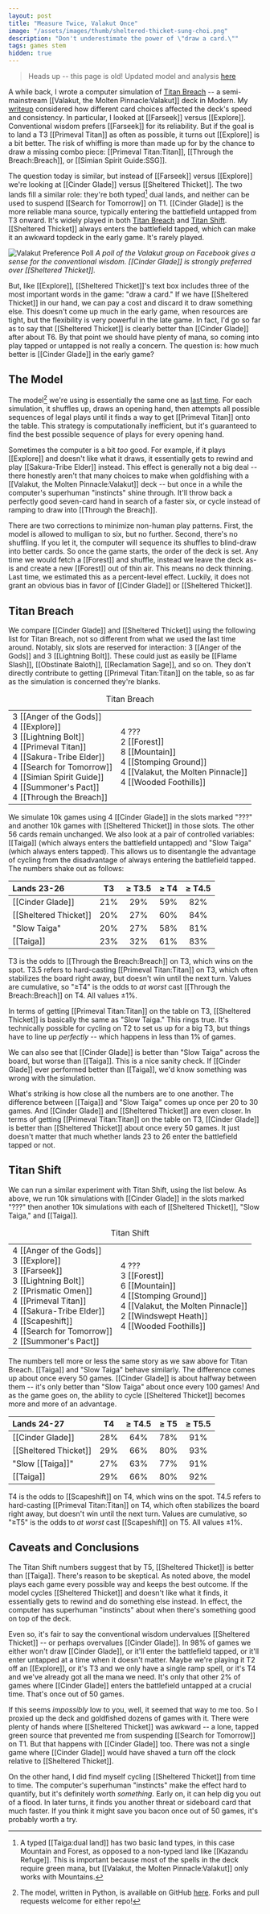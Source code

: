 ```yaml
---
layout: post
title: "Measure Twice, Valakut Once"
image: "/assets/images/thumb/sheltered-thicket-sung-choi.png"
description: "Don't underestimate the power of \"draw a card.\""
tags: games stem
hidden: true
---
```



> Heads up -- this page is old! Updated model and analysis [here](http://charles.uno/valakut-simulation/)


A while back, I wrote a computer simulation of [Titan Breach](https://www.mtggoldfish.com/archetype/modern-titan-breach#paper) -- a semi-mainstream [[Valakut, the Molten Pinnacle:Valakut]] deck in Modern. My [writeup](/titan-breach-simulation/) considered how different card choices affected the deck's speed and consistency. In particular, I looked at [[Farseek]] versus [[Explore]]. Conventional wisdom prefers [[Farseek]] for its reliability. But if the goal is to land a T3 [[Primeval Titan]] as often as possible, it turns out [[Explore]] is a bit better. The risk of whiffing is more than made up for by the chance to draw a missing combo piece: [[Primeval Titan:Titan]], [[Through the Breach:Breach]], or [[Simian Spirit Guide:SSG]].

The question today is similar, but instead of [[Farseek]] versus [[Explore]] we're looking at [[Cinder Glade]] versus [[Sheltered Thicket]]. The two lands fill a similar role: they're both typed[^1] dual lands, and neither can be used to suspend [[Search for Tomorrow]] on T1. [[Cinder Glade]] is the more reliable mana source, typically entering the battlefield untapped from T3 onward. It's widely played in both [Titan Breach](https://www.mtggoldfish.com/archetype/modern-titan-breach-65431#paper) and [Titan Shift](https://www.mtggoldfish.com/archetype/modern-titanshift-46457#paper). [[Sheltered Thicket]] always enters the battlefield tapped, which can make it an awkward topdeck in the early game. It's rarely played.

[^1]: A typed [[Taiga:dual land]] has two basic land types, in this case Mountain and Forest, as opposed to a non-typed land like [[Kazandu Refuge]]. This is important because most of the spells in the deck require green mana, but [[Valakut, the Molten Pinnacle:Valakut]] only works with Mountains.

![Valakut Preference Poll](/assets/images/valakut-poll-16x9.png)
*A poll of the Valakut group on Facebook gives a sense for the conventional wisdom. [[Cinder Glade]] is strongly preferred over [[Sheltered Thicket]].*

But, like [[Explore]], [[Sheltered Thicket]]'s text box includes three of the most important words in the game: "draw a card." If we have [[Sheltered Thicket]] in our hand, we can pay a cost and discard it to draw something else. This doesn't come up much in the early game, when resources are tight, but the flexibility is very powerful in the late game. In fact, I'd go so far as to say that [[Sheltered Thicket]] is clearly better than [[Cinder Glade]] after about T6. By that point we should have plenty of mana, so coming into play tapped or untapped is not really a concern. The question is: how much better is [[Cinder Glade]] in the early game?

## The Model

The model[^4] we're using is essentially the same one as [last time](/titan-breach-simulation). For each simulation, it shuffles up, draws an opening hand, then attempts all possible sequences of legal plays until it finds a way to get [[Primeval Titan]] onto the table. This strategy is computationally inefficient, but it's guaranteed to find the best possible sequence of plays for every opening hand.

[^4]: The model, written in Python, is available on GitHub [here](https://github.com/charles-uno/mtg-model). Forks and pull requests welcome for either repo!

Sometimes the computer is a bit *too* good. For example, if it plays [[Explore]] and doesn't like what it draws, it essentially gets to rewind and play [[Sakura-Tribe Elder]] instead. This effect is generally not a big deal -- there honestly aren't that many choices to make when goldfishing with a [[Valakut, the Molten Pinnacle:Valakut]] deck -- but once in a while the computer's superhuman "instincts" shine through. It'll throw back a perfectly good seven-card hand in search of a faster six, or cycle instead of ramping to draw into [[Through the Breach]].

There are two corrections to minimize non-human play patterns. First, the model is allowed to mulligan to six, but no further. Second, there's no shuffling. If you let it, the computer will sequence its shuffles to blind-draw into better cards. So once the game starts, the order of the deck is set. Any time we would fetch a [[Forest]] and shuffle, instead we leave the deck as-is and create a new [[Forest]] out of thin air. This means no deck thinning. Last time, we estimated this as a percent-level effect. Luckily, it does not grant an obvious bias in favor of [[Cinder Glade]] or [[Sheltered Thicket]].

## Titan Breach

We compare [[Cinder Glade]] and [[Sheltered Thicket]] using the following list for Titan Breach, not so different from what we used the last time around. Notably, six slots are reserved for interaction: 3 [[Anger of the Gods]] and 3 [[Lightning Bolt]]. These could just as easily be [[Flame Slash]], [[Obstinate Baloth]], [[Reclamation Sage]], and so on. They don't directly contribute to getting [[Primeval Titan:Titan]] on the table, so as far as the simulation is concerned they're blanks.

<table class="cardlist">
    <caption class="deckname">Titan Breach</caption>
    <tr>
        <td>
            3 [[Anger of the Gods]]<br>
            4 [[Explore]]<br>
            3 [[Lightning Bolt]]<br>
            4 [[Primeval Titan]]<br>
            4 [[Sakura-Tribe Elder]]<br>
            4 [[Search for Tomorrow]]<br>
            4 [[Simian Spirit Guide]]<br>
            4 [[Summoner's Pact]]<br>
            4 [[Through the Breach]]<br>
        </td>
        <td>
            4 ???<br>
            2 [[Forest]]<br>
            8 [[Mountain]]<br>
            4 [[Stomping Ground]]<br>
            4 [[Valakut, the Molten Pinnacle]]<br>
            4 [[Wooded Foothills]]<br>
        </td>
    </tr>
</table>

We simulate 10k games using 4 [[Cinder Glade]] in the slots marked "???" and another 10k games with [[Sheltered Thicket]] in those slots. The other 56 cards remain unchanged. We also look at a pair of controlled variables: [[Taiga]] (which always enters the battlefield untapped) and "Slow Taiga" (which always enters tapped). This allows us to disentangle the advantage of cycling from the disadvantage of always entering the battlefield tapped. The numbers shake out as follows:

| Lands 23-26           | T3   | ≥ T3.5 | ≥ T4   | ≥ T4.5 |
|:----------------------|:----:|:------:|:------:|:------:|
| [[Cinder Glade]]      | 21%  | 29%    | 59%    | 82%    |
| [[Sheltered Thicket]] | 20%  | 27%    | 60%    | 84%    |
|  "Slow Taiga"         | 20%  | 27%    | 58%    | 81%    |
| [[Taiga]]             | 23%  | 32%    | 61%    | 83%    |

<p class="table-caption">T3 is the odds to [[Through the Breach:Breach]] on T3, which wins on the spot. T3.5 refers to hard-casting [[Primeval Titan:Titan]] on T3, which often stabilizes the board right away, but doesn't win until the next turn. Values are cumulative, so "≥T4" is the odds to <em>at worst</em> cast [[Through the Breach:Breach]] on T4. All values ±1%.</p>

In terms of getting [[Primeval Titan:Titan]] on the table on T3, [[Sheltered Thicket]] is basically the same as "Slow Taiga." This rings true. It's technically possible for cycling on T2 to set us up for a big T3, but things have to line up *perfectly* -- which happens in less than 1% of games.

We can also see that [[Cinder Glade]] is better than "Slow Taiga" across the board, but worse than [[Taiga]]. This is a nice sanity check. If [[Cinder Glade]] ever performed better than [[Taiga]], we'd know something was wrong with the simulation.

What's striking is how close all the numbers are to one another. The difference between [[Taiga]] and "Slow Taiga" comes up once per 20 to 30 games. And [[Cinder Glade]] and [[Sheltered Thicket]] are even closer. In terms of getting [[Primeval Titan:Titan]] on the table on T3, [[Cinder Glade]] is better than [[Sheltered Thicket]] about once every 50 games. It just doesn't matter that much whether lands 23 to 26 enter the battlefield tapped or not.

## Titan Shift

We can run a similar experiment with Titan Shift, using the list below. As above, we run 10k simulations with [[Cinder Glade]] in the slots marked "???" then another 10k simulations with each of [[Sheltered Thicket]], "Slow Taiga," and [[Taiga]].

<table class="cardlist">
    <caption class="deckname">Titan Shift</caption>
    <tr>
        <td>
            4 [[Anger of the Gods]]<br>
            3 [[Explore]]<br>
            3 [[Farseek]]<br>
            3 [[Lightning Bolt]]<br>
            2 [[Prismatic Omen]]<br>
            4 [[Primeval Titan]]<br>
            4 [[Sakura-Tribe Elder]]<br>
            4 [[Scapeshift]]<br>
            4 [[Search for Tomorrow]]<br>
            2 [[Summoner's Pact]]<br>
        </td>
        <td>
            4 ???<br>
            3 [[Forest]]<br>
            6 [[Mountain]]<br>
            4 [[Stomping Ground]]<br>
            4 [[Valakut, the Molten Pinnacle]]<br>
            2 [[Windswept Heath]]<br>
            4 [[Wooded Foothills]]<br>
        </td>
    </tr>
</table>

The numbers tell more or less the same story as we saw above for Titan Breach. [[Taiga]] and "Slow Taiga" behave similarly. The difference comes up about once every 50 games. [[Cinder Glade]] is about halfway between them -- it's only better than "Slow Taiga" about once every 100 games! And as the game goes on, the ability to cycle [[Sheltered Thicket]] becomes more and more of an advantage.

| Lands 24-27           | T4   | ≥ T4.5 | ≥ T5   | ≥ T5.5 |
|:----------------------|:----:|:------:|:------:|:------:|
| [[Cinder Glade]]      | 28%  | 64%    | 78%    | 91%    |
| [[Sheltered Thicket]] | 29%  | 66%    | 80%    | 93%    |
|  "Slow [[Taiga]]"     | 27%  | 63%    | 77%    | 91%    |
| [[Taiga]]             | 29%  | 66%    | 80%    | 92%    |

<p class="table-caption">T4 is the odds to [[Scapeshift]] on T4, which wins on the spot. T4.5 refers to hard-casting [[Primeval Titan:Titan]] on T4, which often stabilizes the board right away, but doesn't win until the next turn. Values are cumulative, so "≥T5" is the odds to <em>at worst</em> cast [[Scapeshift]] on T5. All values ±1%.</p>

## Caveats and Conclusions

The Titan Shift numbers suggest that by T5, [[Sheltered Thicket]] is better than [[Taiga]]. There's reason to be skeptical. As noted above, the model plays each game every possible way and keeps the best outcome. If the model cycles [[Sheltered Thicket]] and doesn't like what it finds, it essentially gets to rewind and do something else instead. In effect, the computer has superhuman "instincts" about when there's something good on top of the deck.

Even so, it's fair to say the conventional wisdom undervalues [[Sheltered Thicket]] -- or perhaps overvalues [[Cinder Glade]]. In 98% of games we either won't draw [[Cinder Glade]], or it'll enter the battlefield tapped, or it'll enter untapped at a time when it doesn't matter. Maybe we're playing it T2 off an [[Explore]], or it's T3 and we only have a single ramp spell, or it's T4 and we've already got all the mana we need. It's only that other 2% of games where [[Cinder Glade]] enters the battlefield untapped at a crucial time. That's once out of 50 games.

If this seems *impossibly* low to you, well, it seemed that way to me too. So I proxied up the deck and goldfished dozens of games with it. There were plenty of hands where [[Sheltered Thicket]] was awkward -- a lone, tapped green source that prevented me from suspending [[Search for Tomorrow]] on T1. But that happens with [[Cinder Glade]] too. There was not a single game where [[Cinder Glade]] would have shaved a turn off the clock relative to [[Sheltered Thicket]].

On the other hand, I did find myself cycling [[Sheltered Thicket]] from time to time. The computer's superhuman "instincts" make the effect hard to quantify, but it's definitely worth *something*. Early on, it can help dig you out of a flood. In later turns, it finds you another threat or sideboard card that much faster. If you think it might save you bacon once out of 50 games, it's probably worth a try.
